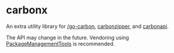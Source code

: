 carbonx
=======

An extra utility library for [/go-carbon](https://github.com/lomik/go-carbon), [carbonzipper](https://github.com/go-graphite/carbonzipper), and [carbonapi](https://github.com/go-graphite/carbonapi).

The API may change in the future.
Vendoring using [PackageManagementTools](https://github.com/golang/go/wiki/PackageManagementTools) is recommended.

